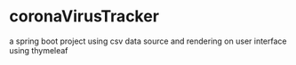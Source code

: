 # coronaVirusTracker
a spring boot project using csv data source and rendering on user interface using thymeleaf
